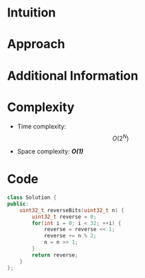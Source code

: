 # Intuition

# Approach

# Additional Information

# Complexity
- Time complexity:  $$O(2^N)$$
<!-- Add your time complexity here, e.g. $$O(n)$$ -->

- Space complexity: ***O(1)***
<!-- Add your space complexity here, e.g. $$O(n)$$ -->

# Code
```cpp
class Solution {
public:
    uint32_t reverseBits(uint32_t n) {
        uint32_t reverse = 0;
        for(int i = 0; i < 32; ++i) {
            reverse = reverse << 1;
            reverse += n % 2;
            n = n >> 1;
        }
        return reverse;
    }
};
```
